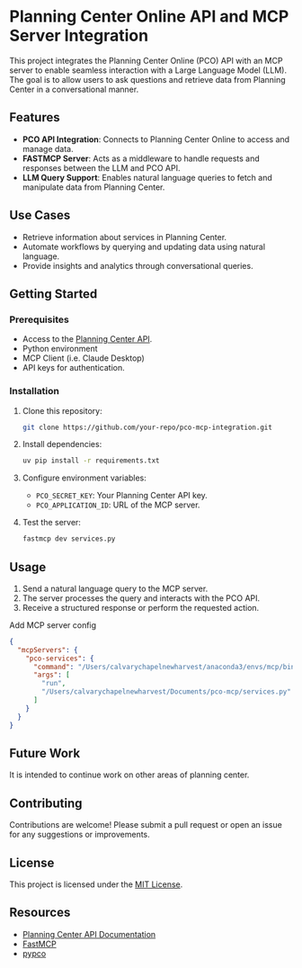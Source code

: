 # Planning Center Online API and MCP Server Integration  

This project integrates the Planning Center Online (PCO) API with an MCP server to enable seamless interaction with a Large Language Model (LLM). The goal is to allow users to ask questions and retrieve data from Planning Center in a conversational manner.  

## Features  
- **PCO API Integration**: Connects to Planning Center Online to access and manage data.  
- **FASTMCP Server**: Acts as a middleware to handle requests and responses between the LLM and PCO API.  
- **LLM Query Support**: Enables natural language queries to fetch and manipulate data from Planning Center.  

## Use Cases  
- Retrieve information about services in Planning Center.  
- Automate workflows by querying and updating data using natural language.  
- Provide insights and analytics through conversational queries.  

## Getting Started  

### Prerequisites  
- Access to the [Planning Center API](https://developer.planningcenteronline.com/).  
- Python environment 
- MCP Client (i.e. Claude Desktop)
- API keys for authentication.  

### Installation  
1. Clone this repository:  
    ```bash  
    git clone https://github.com/your-repo/pco-mcp-integration.git  
    ```  
2. Install dependencies:  
    ```bash  
    uv pip install -r requirements.txt 
    ```  
3. Configure environment variables:  
    - `PCO_SECRET_KEY`: Your Planning Center API key.  
    - `PCO_APPLICATION_ID`: URL of the MCP server.  

4. Test the server:  
    ```bash  
    fastmcp dev services.py
    ```  

## Usage  
1. Send a natural language query to the MCP server.  
2. The server processes the query and interacts with the PCO API.  
3. Receive a structured response or perform the requested action.  

Add MCP server config
``` json
{
  "mcpServers": {
    "pco-services": {
      "command": "/Users/calvarychapelnewharvest/anaconda3/envs/mcp/bin/fastmcp",
      "args": [
        "run",
        "/Users/calvarychapelnewharvest/Documents/pco-mcp/services.py"
      ]
    }
  }
}
```

## Future Work
It is intended to continue work on other areas of planning center.

## Contributing  
Contributions are welcome! Please submit a pull request or open an issue for any suggestions or improvements.  

## License  
This project is licensed under the [MIT License](LICENSE).  

## Resources  
- [Planning Center API Documentation](https://developer.planningcenteronline.com/)  
- [FastMCP](https://github.com/jlowin/fastmcp)  
- [pypco](https://github.com/billdeitrick/pypco)

